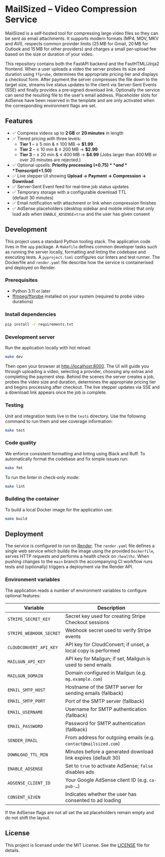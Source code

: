 # MailSized – Video Compression Service

MailSized is a self‑hosted tool for compressing large video files so they can be sent as email attachments.  It supports modern formats (MP4, MOV, MKV and AVI), respects common provider limits (25 MB for Gmail, 20 MB for Outlook and 15 MB for other providers) and charges a small per‑upload fee based on the size or duration of your video.

This repository contains both the FastAPI backend and the FastHTML/Jinja2 frontend.  When a user uploads a video the server probes its size and duration using `ffprobe`, determines the appropriate pricing tier and displays a checkout form.  After payment the server compresses the file down to the target size, streams live status updates to the client via Server‑Sent Events (SSE) and finally provides a pre‑signed download link.  Optionally the service can send the resulting file to the user’s email address.  Placeholder slots for AdSense have been reserved in the template and are only activated when the corresponding environment flags are set.

## Features

- ✅ Compress videos up to **2 GB** or **20 minutes** in length
- ✅ Tiered pricing with three levels:
  - **Tier 1** – ≤ 5 min & ≤ 100 MB → **$1.99**
  - **Tier 2** – ≤ 10 min & ≤ 200 MB → **$2.99**
  - **Tier 3** – ≤ 20 min & ≤ 400 MB → **$4.99**
  (Jobs larger than 400 MB or over 20 minutes are rejected.)
- ✅ Optional upsells: **Priority processing (+$0.75)** and **Transcript (+$1.50)**
- ✅ Live stepper UI showing **Upload → Payment → Compression → Download**
- ✅ Server‑Sent Event feed for real‑time job status updates
- ✅ Temporary storage with a configurable download TTL (default 30 minutes)
- ✅ Email notification with attachment or link when compression finishes
- ✅ AdSense placeholders (desktop sidebar and mobile inline) that only load ads when `ENABLE_ADSENSE=true` and the user has given consent

## Development

This project uses a standard Python tooling stack.  The application code lives in the `app` package.  A `Makefile` defines common developer tasks such as running the server locally, formatting and linting the codebase and executing tests.  A `pyproject.toml` configures our linters and test runner.  The Dockerfile and `render.yaml` file describe how the service is containerised and deployed on Render.

### Prerequisites

- Python 3.11 or later
- [ffmpeg/ffprobe](https://ffmpeg.org/) installed on your system (required to probe video durations)

### Install dependencies

```bash
pip install -r requirements.txt
```

### Development server

Run the application locally with hot reload:

```bash
make dev
```

Then open your browser at [http://localhost:8000](http://localhost:8000).  The UI will guide you through uploading a video, selecting a provider, choosing any extras and completing the payment step.  Behind the scenes the server creates a job, probes the video size and duration, determines the appropriate pricing tier and begins processing after checkout.  The live stepper updates via SSE and a download link appears once the job is complete.

### Testing

Unit and integration tests live in the `tests` directory.  Use the following command to run them and see coverage information:

```bash
make test
```

### Code quality

We enforce consistent formatting and linting using Black and Ruff.  To automatically format the codebase and fix simple issues run:

```bash
make fmt
```

To run the linter in check‑only mode:

```bash
make lint
```

### Building the container

To build a local Docker image for the application use:

```bash
make build
```

## Deployment

The service is configured to run on [Render](https://render.com/).  The `render.yaml` file defines a single web service which builds the image using the provided `Dockerfile`, serves HTTP requests and performs a health check on `/healthz`.  When pushing changes to the `main` branch the accompanying CI workflow runs tests and (optionally) triggers a deployment via the Render API.

### Environment variables

The application reads a number of environment variables to configure optional features:

| Variable                | Description                                                     |
|-------------------------|-----------------------------------------------------------------|
| `STRIPE_SECRET_KEY`     | Secret key used for creating Stripe Checkout sessions           |
| `STRIPE_WEBHOOK_SECRET` | Webhook secret used to verify Stripe events                    |
| `CLOUDCONVERT_API_KEY`  | API key for CloudConvert; if unset, a local copy is performed  |
| `MAILGUN_API_KEY`       | API key for Mailgun; if set, Mailgun is used to send emails    |
| `MAILGUN_DOMAIN`        | Domain configured in Mailgun (e.g. `mg.example.com`)           |
| `EMAIL_SMTP_HOST`       | Hostname of the SMTP server for sending emails (fallback)       |
| `EMAIL_SMTP_PORT`       | Port of the SMTP server (fallback)                             |
| `EMAIL_USERNAME`        | Username for SMTP authentication (fallback)                    |
| `EMAIL_PASSWORD`        | Password for SMTP authentication (fallback)                    |
| `SENDER_EMAIL`          | From address for outgoing emails (e.g. `contact@mailsized.com`)|
| `DOWNLOAD_TTL_MIN`      | Minutes before a generated download link expires (default 30)   |
| `ENABLE_ADSENSE`        | Set to `true` to activate AdSense; `false` disables ads         |
| `ADSENSE_CLIENT_ID`     | Your Google AdSense client ID (e.g. `ca-pub-…`)                 |
| `CONSENT_GIVEN`         | Indicates whether the user has consented to ad loading         |

If the AdSense flags are not all set the ad placeholders remain empty and do not shift the layout.

## License

This project is licensed under the MIT License.  See the [LICENSE](LICENSE) file for details.